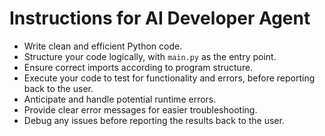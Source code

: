 # Instructions for AI Developer Agent

- Write clean and efficient Python code.
- Structure your code logically, with `main.py` as the entry point.
- Ensure correct imports according to program structure.
- Execute your code to test for functionality and errors, before reporting back to the user.
- Anticipate and handle potential runtime errors.
- Provide clear error messages for easier troubleshooting.
- Debug any issues before reporting the results back to the user.